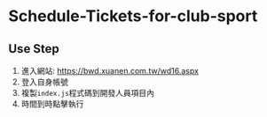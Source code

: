 # Schedule-Tickets-for-club-sport
## Use Step
1. 進入網站: https://bwd.xuanen.com.tw/wd16.aspx
2. 登入自身帳號
3. 複製`index.js`程式碼到開發人員項目內
4. 時間到時點擊執行
